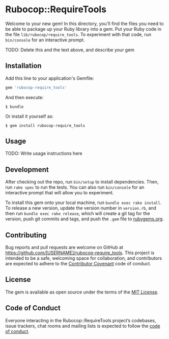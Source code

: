 # Rubocop::RequireTools

Welcome to your new gem! In this directory, you'll find the files you need to be able to package up your Ruby library into a gem. Put your Ruby code in the file `lib/rubocop/require_tools`. To experiment with that code, run `bin/console` for an interactive prompt.

TODO: Delete this and the text above, and describe your gem

## Installation

Add this line to your application's Gemfile:

```ruby
gem 'rubocop-require_tools'
```

And then execute:

    $ bundle

Or install it yourself as:

    $ gem install rubocop-require_tools

## Usage

TODO: Write usage instructions here

## Development

After checking out the repo, run `bin/setup` to install dependencies. Then, run `rake spec` to run the tests. You can also run `bin/console` for an interactive prompt that will allow you to experiment.

To install this gem onto your local machine, run `bundle exec rake install`. To release a new version, update the version number in `version.rb`, and then run `bundle exec rake release`, which will create a git tag for the version, push git commits and tags, and push the `.gem` file to [rubygems.org](https://rubygems.org).

## Contributing

Bug reports and pull requests are welcome on GitHub at https://github.com/[USERNAME]/rubocop-require_tools. This project is intended to be a safe, welcoming space for collaboration, and contributors are expected to adhere to the [Contributor Covenant](http://contributor-covenant.org) code of conduct.

## License

The gem is available as open source under the terms of the [MIT License](https://opensource.org/licenses/MIT).

## Code of Conduct

Everyone interacting in the Rubocop::RequireTools project’s codebases, issue trackers, chat rooms and mailing lists is expected to follow the [code of conduct](https://github.com/[USERNAME]/rubocop-require_tools/blob/master/CODE_OF_CONDUCT.md).
